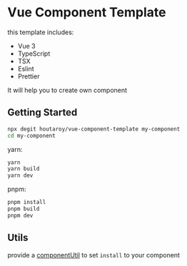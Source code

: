 # Vue Component Template

this template includes:

- Vue 3
- TypeScript
- TSX
- Eslint
- Prettier

It will help you to create own component

## Getting Started

```bash
npx degit houtaroy/vue-component-template my-component
cd my-component
```

yarn:

```bash
yarn
yarn build
yarn dev
```

pnpm:

```bash
pnpm install
pnpm build
pnpm dev
```

## Utils

provide a [componentUtil](https://github.com/houtaroy/vue-component-template/tree/main/package/utils/ComponentUtil.ts) to set `install` to your component